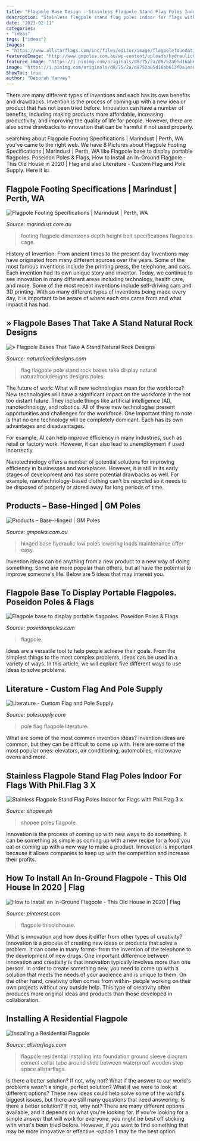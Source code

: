```yaml
---
title: "Flagpole Base Design : Stainless Flagpole Stand Flag Poles Indoor For Flags With Phil.flag 3 X"
description: "Stainless flagpole stand flag poles indoor for flags with phil.flag 3 x"
date: "2023-02-11"
categories:
- "ideas"
tags: ["ideas"]
images:
- "https://www.allstarflags.com/inc/files/editor/image/flagpolefoundationdiagram.jpg"
featuredImage: "http://www.gmpoles.com.au/wp-content/uploads/hydraulic6.jpg"
featured_image: "https://i.pinimg.com/originals/d8/75/2a/d8752a05d16ab613f0a1ea80c89c2651.png"
image: "https://i.pinimg.com/originals/d8/75/2a/d8752a05d16ab613f0a1ea80c89c2651.png"
ShowToc: true
author: "Deborah Harvey"
---
```



There are many different types of inventions and each has its own benefits and drawbacks.
Invention is the process of coming up with a new idea or product that has not been tried before. Innovation can have a number of benefits, including making products more affordable, increasing productivity, and improving the quality of life for people. However, there are also some drawbacks to innovation that can be harmful if not used properly.

	

		
searching about Flagpole Footing Specifications | Marindust | Perth, WA you've came to the right web. We have 8 Pictures about Flagpole Footing Specifications | Marindust | Perth, WA like Flagpole base to display portable flagpoles. Poseidon Poles &amp; Flags, How to Install an In-Ground Flagpole - This Old House in 2020 | Flag and also Literature - Custom Flag and Pole Supply. Here it is:
		
    
## Flagpole Footing Specifications | Marindust | Perth, WA

<img loading=lazy src="https://www.marindust.com.au/wp-content/uploads/2018/07/flagpole-footing-dimensions.jpg" onerror="this.onerror=null;this.src='https://tse1.mm.bing.net/th?id=OIP.b_vWPz7WsueUl7-nUtDB6gHaGR&amp;pid=15.1';" alt="Flagpole Footing Specifications | Marindust | Perth, WA">

_Source: marindust.com.au_

>footing flagpole dimensions depth height bolt specifications flagpoles cage. 

	

History of Invention: From ancient times to the present day
Inventions may have originated from many different sources over the years. Some of the most famous inventions include the printing press, the telephone, and cars. Each invention had its own unique story and inventor. Today, we continue to see innovation in many different areas including technology, health care, and more. Some of the most recent inventions include self-driving cars and 3D printing. With so many different types of inventions being made every day, it is important to be aware of where each one came from and what impact it has had.

    
## » Flagpole Bases That Take A Stand Natural Rock Designs

<img loading=lazy src="https://www.naturalrockdesigns.com/wp-content/uploads/Flagpole_Bases_Take_Stand_25.jpg" onerror="this.onerror=null;this.src='https://tse2.mm.bing.net/th?id=OIP.mlRU72VtNOaMh0NZWGmKmgHaET&amp;pid=15.1';" alt="» Flagpole Bases That Take A Stand Natural Rock Designs">

_Source: naturalrockdesigns.com_

>flag flagpole pole stand rock bases take display natural naturalrockdesigns designs poles. 

	

The future of work: What will new technologies mean for the workforce?
New technologies will have a significant impact on the workforce in the not too distant future. They include things like artificial intelligence (AI), nanotechnology, and robotics. All of these new technologies present opportunities and challenges for the workforce. 
One important thing to note is that no one technology will be completely dominant. Each has its own advantages and disadvantages. 

For example, AI can help improve efficiency in many industries, such as retail or factory work. However, it can also lead to unemployment if used incorrectly. 

Nanotechnology offers a number of potential solutions for improving efficiency in businesses and workplaces. However, it is still in its early stages of development and has some potential drawbacks as well. For example, nanotechnology-based clothing can't be recycled so it needs to be disposed of properly or stored away for long periods of time.

    
## Products – Base-Hinged | GM Poles

<img loading=lazy src="http://www.gmpoles.com.au/wp-content/uploads/hydraulic6.jpg" onerror="this.onerror=null;this.src='https://tse1.mm.bing.net/th?id=OIP.UY1bNKu9kfHZ0ybVgZQHywHaJ4&amp;pid=15.1';" alt="Products – Base-Hinged | GM Poles">

_Source: gmpoles.com.au_

>hinged base hydraulic low poles lowering loads maintenance offer easy. 

	

Invention ideas can be anything from a new product to a new way of doing something. Some are more popular than others, but all have the potential to improve someone's life. Below are 5 ideas that may interest you.

    
## Flagpole Base To Display Portable Flagpoles. Poseidon Poles &amp; Flags

<img loading=lazy src="https://i0.wp.com/poseidonpoles.com/wp-content/uploads/2018/05/IMG_38541-e1526264554656.jpg?fit=2448%2C3264&amp;ssl=1" onerror="this.onerror=null;this.src='https://tse3.mm.bing.net/th?id=OIP.g5J26lqNsfE_hMNbs6w2BQHaJ4&amp;pid=15.1';" alt="Flagpole base to display portable flagpoles. Poseidon Poles &amp; Flags">

_Source: poseidonpoles.com_

>flagpole. 

	

Ideas are a versatile tool to help people achieve their goals. From the simplest things to the most complex problems, ideas can be used in a variety of ways. In this article, we will explore five different ways to use ideas to solve problems.

    
## Literature - Custom Flag And Pole Supply

<img loading=lazy src="https://www.polesupply.com/uploads/3/8/6/0/38603139/8588131_orig.jpg" onerror="this.onerror=null;this.src='https://tse3.mm.bing.net/th?id=OIP.gfA5o622TEJzlH3h-WR6KgHaGN&amp;pid=15.1';" alt="Literature - Custom Flag and Pole Supply">

_Source: polesupply.com_

>pole flag flagpole literature. 

	

What are some of the most common invention ideas?
Invention ideas are common, but they can be difficult to come up with. Here are some of the most popular ones: elevators, air conditioning, automobiles, microwave ovens and more.

    
## Stainless Flagpole Stand Flag Poles Indoor For Flags With Phil.Flag 3 X

<img loading=lazy src="https://cf.shopee.ph/file/21c0ea1ebaa4e239f33d6040a2d28cbe" onerror="this.onerror=null;this.src='https://tse3.mm.bing.net/th?id=OIP.IcDqHrqk4jnzPWBAotKMvgHaHa&amp;pid=15.1';" alt="Stainless Flagpole Stand Flag Poles Indoor for Flags with Phil.Flag 3 x">

_Source: shopee.ph_

>shopee poles flagpole. 

	

Innovation is the process of coming up with new ways to do something. It can be something as simple as coming up with a new recipe for a food you eat or coming up with a new way to make a product. Innovation is important because it allows companies to keep up with the competition and increase their profits.

    
## How To Install An In-Ground Flagpole - This Old House In 2020 | Flag

<img loading=lazy src="https://i.pinimg.com/originals/d8/75/2a/d8752a05d16ab613f0a1ea80c89c2651.png" onerror="this.onerror=null;this.src='https://tse3.mm.bing.net/th?id=OIP.bimRVKT53qq32kb7CPy8eAAAAA&amp;pid=15.1';" alt="How to Install an In-Ground Flagpole - This Old House in 2020 | Flag">

_Source: pinterest.com_

>flagpole thisoldhouse. 

	

What is innovation and how does it differ from other types of creativity?
Innovation is a process of creating new ideas or products that solve a problem. It can come in many forms- from the invention of the telephone to the development of new drugs. 
One important difference between innovation and creativity is that innovation typically involves more than one person. In order to create something new, you need to come up with a solution that meets the needs of your audience and is unique to them. On the other hand, creativity often comes from within- people working on their own projects without any outside help. This type of creativity often produces more original ideas and products than those developed in collaboration.

    
## Installing A Residential Flagpole

<img loading=lazy src="https://www.allstarflags.com/inc/files/editor/image/flagpolefoundationdiagram.jpg" onerror="this.onerror=null;this.src='https://tse2.mm.bing.net/th?id=OIP.TWRE9_hUO0sngEmxjUN0LAHaDf&amp;pid=15.1';" alt="Installing a Residential Flagpole">

_Source: allstarflags.com_

>flagpole residential installing into foundation ground sleeve diagram cement collar tube around slide between waterproof wooden step space allstarflags. 

	

Is there a better solution? If not, why not?
What if the answer to our world's problems wasn't a single, perfect solution? What if we were to look at different options? These new ideas could help solve some of the world's biggest issues, but there are still many questions that need answering. Is there a better solution? If not, why not? There are many different options available, and it depends on what you're looking for. If you're looking for a simple answer that will work for everyone, you might be best off sticking with what's been tried before. However, if you want to find something that may be more innovative or effective -option 1 may be the best option.

